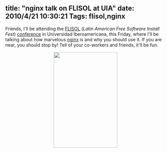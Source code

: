 title: "nginx talk on FLISOL at UIA"
date: 2010/4/21 10:30:21
Tags: flisol,nginx
---
Friends, I'll be attending the <a href="http://installfest.info">FLISOL</a> (<em>Latin American Free Software Install Fest</em>) <a href="http://flisol.info/FLISOL2010/Mexico">conference</a> in Universidad Iberoamericana, this Friday, where I'll be talking about how marvelous <a href="http://nginx.org">nginx</a> is and why you should use it. If you are near, you should stop by! Tell of your co-workers and friends, it'll be fun.
<p style="text-align: center;"><a href="http://damog.net/old/stereonaut/2010/04/Screen-shot-2010-04-21-at-10.28.34-AM.png"><img class="aligncenter size-medium wp-image-1168" title="Screen shot 2010-04-21 at 10.28.34 AM" src="http://damog.net/old/stereonaut/2010/04/Screen-shot-2010-04-21-at-10.28.34-AM-200x300.png" alt="" width="200" height="300" /></a></p>